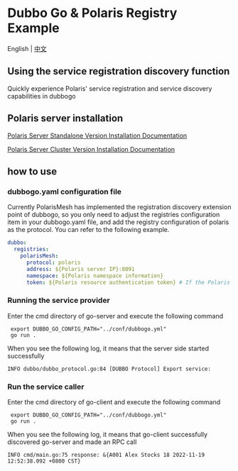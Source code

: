 # Dubbo Go & Polaris Registry Example

English | [中文](README-zh.md)

## Using the service registration discovery function

Quickly experience Polaris' service registration and service discovery capabilities in dubbogo

## Polaris server installation

[Polaris Server Standalone Version Installation Documentation](https://polarismesh.cn/docs/%E4%BD%BF%E7%94%A8%E6%8C%87%E5%8D%97/%E6%9C%8D%E5%8A%A1%E7%AB%AF%E5%AE%89%E8%A3%85/%E5%8D%95%E6%9C%BA%E7%89%88%E5%AE%89%E8%A3%85/)

[Polaris Server Cluster Version Installation Documentation](https://polarismesh.cn/docs/%E4%BD%BF%E7%94%A8%E6%8C%87%E5%8D%97/%E6%9C%8D%E5%8A%A1%E7%AB%AF%E5%AE%89%E8%A3%85/%E9%9B%86%E7%BE%A4%E7%89%88%E5%AE%89%E8%A3%85/)

## how to use

### dubbogo.yaml configuration file

Currently PolarisMesh has implemented the registration discovery extension point of dubbogo, so you only need to adjust the registries configuration item in your dubbogo.yaml file, and add the registry configuration of polaris as the protocol. You can refer to the following example.

````yaml
dubbo:
  registries:
    polarisMesh:
      protocol: polaris
      address: ${Polaris server IP}:8091
      namespace: ${Polaris namespace information}
      token: ${Polaris resource authentication token} # If the Polaris server has enabled authentication for the client, you need to configure this parameter
````

### Running the service provider

Enter the cmd directory of go-server and execute the following command

````
 export DUBBO_GO_CONFIG_PATH="../conf/dubbogo.yml"
 go run .
````

When you see the following log, it means that the server side started successfully

````log
INFO dubbo/dubbo_protocol.go:84 [DUBBO Protocol] Export service:
````


### Run the service caller

Enter the cmd directory of go-client and execute the following command


````
 export DUBBO_GO_CONFIG_PATH="../conf/dubbogo.yml"
 go run .
````

When you see the following log, it means that go-client successfully discovered go-server and made an RPC call

````log
INFO cmd/main.go:75 response: &{A001 Alex Stocks 18 2022-11-19 12:52:38.092 +0800 CST}
````